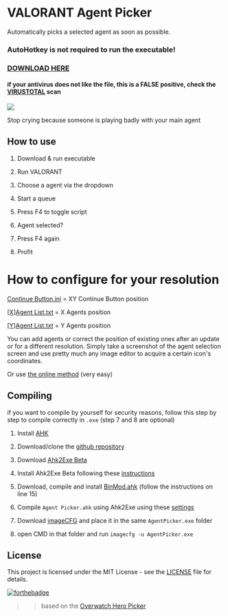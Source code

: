 # VALORANT Agent Picker
Automatically picks a selected agent as soon as possible.

### AutoHotkey is not required to run the executable!
### [DOWNLOAD HERE](https://github.com/pintoso/Agent-Picker/releases/latest/download/AgentPicker.exe)
#### if your antivirus does not like the file, this is a FALSE positive, check the [VIRUSTOTAL](https://www.virustotal.com/gui/file/b16bab869527ccafd8c885928012ffbef102175358ce744e751495029da1ce34/detection) scan


![](https://i.imgur.com/0nYAqMg.png)

Stop crying because someone is playing badly with your main agent

## How to use
1. Download & run executable
2. Run VALORANT
3. Choose a agent via the dropdown

4. Start a queue
5. Press F4 to toggle script
6. Agent selected?
7. Press F4 again
8. Profit

# How to configure for your resolution

[Continue Button.ini](Continue%20Button.ini) = XY Continue Button position

[[X]Agent List.txt]([X]Agent%20List.txt) = X Agents position

[[Y]Agent List.txt]([Y]Agent%20List.txt) = Y Agents position

You can add agents or correct the position of existing ones after an update or for a different resolution.
Simply take a screenshot of the agent selection screen and use pretty much any image editor to acquire a certain icon's coordinates.

Or use [the online method](https://github.com/pintoso/Agent-Picker/issues/2) (very easy)

## Compiling
if you want to compile by yourself for security reasons, follow this step by step to compile correctly in `.exe`
(step 7 and 8 are optional)

1. Install [AHK](https://www.autohotkey.com/download/)

2. Download/clone the [github repository](https://github.com/pintoso/Agent-Picker)

3. Download [Ahk2Exe Beta](https://github.com/AutoHotkey/Ahk2Exe/releases/tag/Ahk2Exe_v1.1.34.00_Beta_1)

4. Install Ahk2Exe Beta following these [instructions](https://www.autohotkey.com/boards/viewtopic.php?f=6&t=65095)

5. Download, compile and install [BinMod.ahk](https://github.com/AutoHotkey/Ahk2Exe/blob/master/BinMod.ahk) (follow the instructions on line 15)

6. Compile `Agent Picker.ahk` using Ahk2Exe using these [settings](https://prnt.sc/1rbyj5u)

7. Download [imageCFG](https://robpol86.com/imagecfg.html) and place it in the same `AgentPicker.exe` folder

8. open CMD in that folder and run `imagecfg -u AgentPicker.exe`


## License
This project is licensed under the MIT License - see the [LICENSE](LICENSE) file for details.

[![forthebadge](https://forthebadge.com/images/badges/built-with-love.svg)](https://forthebadge.com)


> > based on the [Overwatch Hero Picker](https://github.com/Robert-K/overwatch-hero-picker/)
